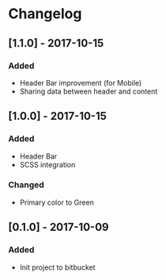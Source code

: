 # Changelog

## [1.1.0] - 2017-10-15
### Added
- Header Bar improvement (for Mobile)
- Sharing data between header and content

## [1.0.0] - 2017-10-15
### Added
- Header Bar
- SCSS integration

### Changed
- Primary color to Green

## [0.1.0] - 2017-10-09
### Added
- Init project to bitbucket

